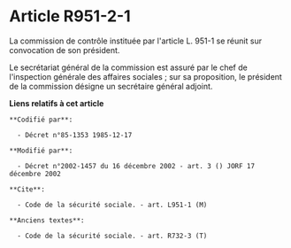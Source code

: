 # Article R951-2-1

La commission de contrôle instituée par l'article L. 951-1 se réunit sur convocation de son président.

Le secrétariat général de la commission est assuré par le chef de l'inspection générale des affaires sociales ; sur sa
proposition, le président de la commission désigne un secrétaire général adjoint.

**Liens relatifs à cet article**

	**Codifié par**:

	  - Décret n°85-1353 1985-12-17

	**Modifié par**:

	  - Décret n°2002-1457 du 16 décembre 2002 - art. 3 () JORF 17 décembre 2002

	**Cite**:

	  - Code de la sécurité sociale. - art. L951-1 (M)

	**Anciens textes**:

	  - Code de la sécurité sociale. - art. R732-3 (T)
